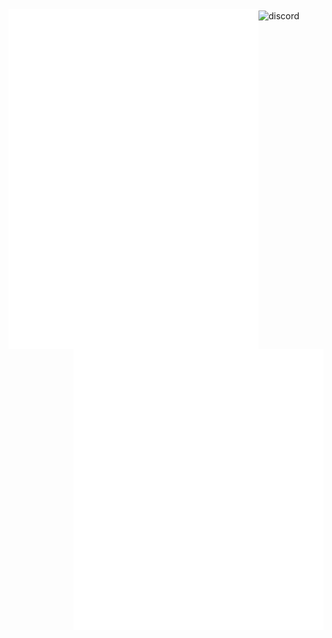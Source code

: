 
<img align="center" width="400" alt="discord" src="https://discord.c99.nl/widget/theme-2/695498786042019882.png">
<img align="left" width="400" alt="metrics" src="left.github.svg">
<img align="right" width="400" alt="metrics" src="right.github.svg">


